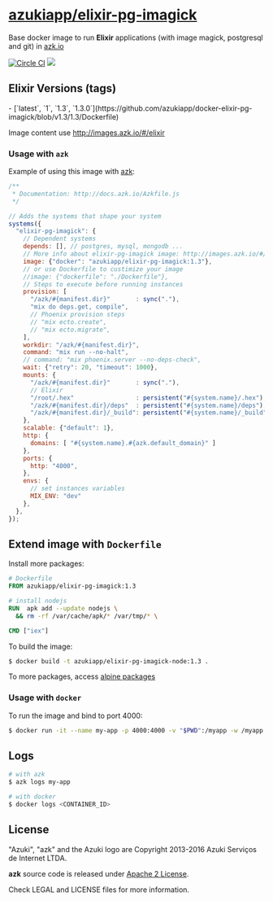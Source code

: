 [azukiapp/elixir-pg-imagick](http://images.azk.io/#/elixir-pg-imagick)
==================

Base docker image to run **Elixir** applications (with image magick, postgresql and git) in [azk.io][azk]

[![Circle CI][circleci-badge]][circleci]
[![][imagelayers-badge]][imagelayers]

Elixir Versions (tags)
---

<versions>
- [`latest`, `1`, `1.3`, `1.3.0`](https://github.com/azukiapp/docker-elixir-pg-imagick/blob/v1.3/1.3/Dockerfile)
</versions>

Image content use http://images.azk.io/#/elixir

### Usage with `azk`

Example of using this image with [azk][azk]:

```js
/**
 * Documentation: http://docs.azk.io/Azkfile.js
 */

// Adds the systems that shape your system
systems({
  "elixir-pg-imagick": {
    // Dependent systems
    depends: [], // postgres, mysql, mongodb ...
    // More info about elixir-pg-imagick image: http://images.azk.io/#/elixir-pg-imagick?from=images-azkfile-elixir-pg-imagick
    image: {"docker": "azukiapp/elixir-pg-imagick:1.3"},
    // or use Dockerfile to custimize your image
    //image: {"dockerfile": "./Dockerfile"},
    // Steps to execute before running instances
    provision: [
      "/azk/#{manifest.dir}"       : sync("."),
      "mix do deps.get, compile",
      // Phoenix provision steps
      // "mix ecto.create",
      // "mix ecto.migrate",
    ],
    workdir: "/azk/#{manifest.dir}",
    command: "mix run --no-halt",
    // command: "mix phoenix.server --no-deps-check",
    wait: {"retry": 20, "timeout": 1000},
    mounts: {
      "/azk/#{manifest.dir}"       : sync("."),
      // Elixir
      "/root/.hex"                 : persistent("#{system.name}/.hex"),
      "/azk/#{manifest.dir}/deps"  : persistent("#{system.name}/deps"),
      "/azk/#{manifest.dir}/_build": persistent("#{system.name}/_build"),
    },
    scalable: {"default": 1},
    http: {
      domains: [ "#{system.name}.#{azk.default_domain}" ]
    },
    ports: {
      http: "4000",
    },
    envs: {
      // set instances variables
      MIX_ENV: "dev"
    },
  },
});
```

## Extend image with `Dockerfile`

Install more packages:

```dockerfile
# Dockerfile
FROM azukiapp/elixir-pg-imagick:1.3

# install nodejs
RUN  apk add --update nodejs \
  && rm -rf /var/cache/apk/* /var/tmp/* \

CMD ["iex"]
```

To build the image:

```sh
$ docker build -t azukiapp/elixir-pg-imagick-node:1.3 .
```

To more packages, access [alpine packages][alpine-packages]

### Usage with `docker`

To run the image and bind to port 4000:

```sh
$ docker run -it --name my-app -p 4000:4000 -v "$PWD":/myapp -w /myapp azukiapp/elixir-pg-imagick:1.3 iex
```

Logs
---

```sh
# with azk
$ azk logs my-app

# with docker
$ docker logs <CONTAINER_ID>
```

## License

"Azuki", "azk" and the Azuki logo are Copyright 2013-2016 Azuki Serviços de Internet LTDA.

**azk** source code is released under [Apache 2 License][LICENSE].

Check LEGAL and LICENSE files for more information.

[azk]: http://azk.io
[alpine-packages]: http://pkgs.alpinelinux.org/

[circleci]: https://circleci.com/gh/azukiapp/docker-elixir-pg-imagick
[circleci-badge]: https://circleci.com/gh/azukiapp/docker-elixir-pg-imagick.svg?style=svg

[imagelayers]: https://imagelayers.io/?images=azukiapp/elixir-pg-imagick:latest,azukiapp/elixir-pg-imagick:1.3,azukiapp/elixir-pg-imagick:1.2,azukiapp/elixir-pg-imagick:1.1,azukiapp/elixir-pg-imagick:1.0
[imagelayers-badge]: https://imagelayers.io/badge/azukiapp/elixir-pg-imagick:latest.svg

[issues]: https://github.com/azukiapp/docker-elixir-pg-imagick/issues
[license]: https://github.com/azukiapp/docker-elixir-pg-imagick/blob/master/LICENSE
